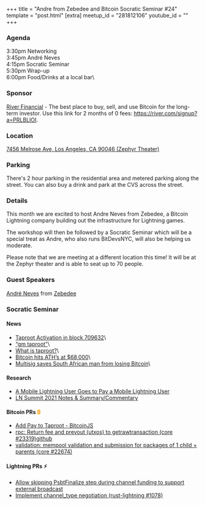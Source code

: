 +++
title = "Andre from Zebedee and Bitcoin Socratic Seminar #24"
template = "post.html"
[extra]
meetup_id = "281812106"
youtube_id = ""
+++

### Agenda  

3:30pm Networking\
3:45pm André Neves\
4:15pm Socratic Seminar\
5:30pm Wrap-up\
6:00pm Food/Drinks at a local bar\

### Sponsor  

[River Financial](https://river.com/) - The best place to buy, sell, and use Bitcoin for the 
long-term investor. Use this link for 2 months of 0 fees: <https://river.com/signup?a=PRLBLIOI>.

### Location  

[7456 Melrose Ave, Los Angeles, CA 90046 (Zephyr Theater)](https://www.google.com/maps/place/7456+Melrose+Ave,+West+Hollywood,+CA+90046/@34.0833294,-118.3547615,17z/data=!3m1!4b1!4m5!3m4!1s0x80c2bed36430426f:0xedabb82c06037177!8m2!3d34.0833294!4d-118.3525728)

### Parking

There's 2 hour parking in the residential area and metered parking along the street. You can also buy a drink and park at the CVS across the street.

### Details  

This month we are excited to host Andre Neves from Zebedee, a Bitcoin Lightning company building out the infrastructure for Lightning games.

The workshop will then be followed by a Socratic Seminar which will be a special treat as Andre, who also runs BitDevsNYC, will also be helping us moderate.

Please note that we are meeting at a different location this time! It will be at the Zephyr theater and is able to seat up to 70 people.

### Guest Speakers


[André Neves](https://twitter.com/andreneves) from [Zebedee](https://zebedee.io/)



### Socratic Seminar

#### News

- [Taproot Activation in block 709632](https://mempool.space/block/0000000000000000000687bca986194dc2c1f949318629b44bb54ec0a94d8244)\
- [“gm taproot"](https://mempool.space/tx/2eb8dbaa346d4be4e82fe444c2f0be00654d8cfd8c4a9a61b11aeaab8c00b272)\
- [What is taproot?](https://river.com/learn/what-is-taproot/)\
- [Bitcoin hits ATH’s at $68,000](https://twitter.com/BitcoinMagazine/status/1457916692638674949)\
- [Multisig saves South African man from losing Bitcoin](https://www.reddit.com/r/Bitcoin/comments/qrqzyu/multisig_saves_south_african_man_from_losing/)\

#### Research  

- [A Mobile Lightning User Goes to Pay a Mobile Lightning User](https://lists.linuxfoundation.org/pipermail/lightning-dev/2021-October/003307.html)
- [LN Summit 2021 Notes & Summary/Commentary](https://lists.linuxfoundation.org/pipermail/lightning-dev/2021-November/003336.html)


#### Bitcoin PRs <font color="#FF9900">₿</font>  

- [Add Pay to Taproot - BitcoinJS](https://github.com/bitcoinjs/bitcoinjs-lib/pull/1742)
- [rpc: Return fee and prevout (utxos) to getrawtransaction (core #23319)](https://bitcoincore.reviews/23319)[github](https://github.com/bitcoin/bitcoin/pull/23319)
- [validation: mempool validation and submission for packages of 1 child + parents (core #22674)](https://github.com/bitcoin/bitcoin/pull/22674)

#### Lightning PRs ⚡ 


- [Allow skipping PsbtFinalize step during channel funding to support external broadcast](https://github.com/lightningnetwork/lnd/pull/5363)
- [Implement channel_type negotiation (rust-lightning #1078)](https://github.com/rust-bitcoin/rust-lightning/pull/1078)
